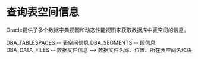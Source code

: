 # 查询表空间信息

Oracle提供了多个数据字典视图和动态性能视图来获取数据库中表空间的信息。

DBA_TABLESPACES  -- 表空间信息
DBA_SEGMENTS    -- 段信息
DBA_DATA_FILES  -- 数据文件信息 --> 数据文件名称、位置、所在表空间名和块
